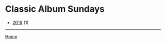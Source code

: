 # Classic Album Sundays

  * [2016](./classic-album-sundays-2016.md) (1)

----

[Home](../index.md)

